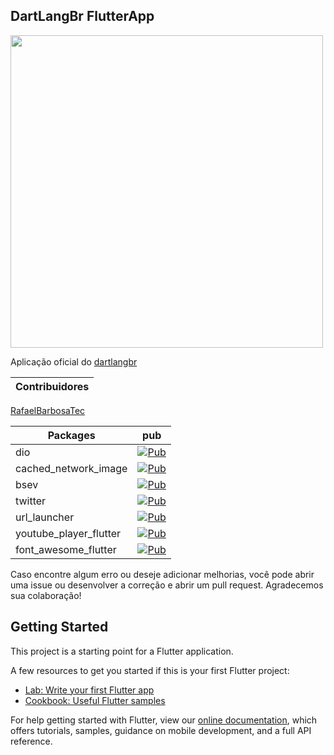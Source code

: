 ## DartLangBr FlutterApp



<img src="https://github.com/dartlangbr/dart_lang_br_flutter_app/blob/develop/imgs/app.gif" height="500"/>

Aplicação oficial do [dartlangbr](http://dartlang.com.br/)

Contribuidores |
--------- | 
[RafaelBarbosaTec](https://github.com/RafaelBarbosatec)

Packages | pub
--------- | ------
dio     | [![Pub](https://img.shields.io/pub/v/dio.svg)](https://pub.dartlang.org/packages/dio)
cached_network_image    | [![Pub](https://img.shields.io/pub/v/cached_network_image.svg)](https://pub.dartlang.org/packages/cached_network_image)
bsev    | [![Pub](https://img.shields.io/pub/v/bsev.svg)](https://pub.dartlang.org/packages/bsev)
twitter  | [![Pub](https://img.shields.io/pub/v/twitter.svg)](https://pub.dartlang.org/packages/twitter)
url_launcher  | [![Pub](https://img.shields.io/pub/v/url_launcher.svg)](https://pub.dartlang.org/packages/url_launcher)
youtube_player_flutter  | [![Pub](https://img.shields.io/pub/v/youtube_player_flutter.svg)](https://pub.dartlang.org/packages/youtube_player_flutter)
font_awesome_flutter  | [![Pub](https://img.shields.io/pub/v/font_awesome_flutter.svg)](https://pub.dartlang.org/packages/font_awesome_flutter)


Caso encontre algum erro ou deseje adicionar melhorias, você pode abrir uma issue ou desenvolver a correção e abrir um pull request. Agradecemos sua colaboração!

## Getting Started

This project is a starting point for a Flutter application.

A few resources to get you started if this is your first Flutter project:

- [Lab: Write your first Flutter app](https://flutter.io/docs/get-started/codelab)
- [Cookbook: Useful Flutter samples](https://flutter.io/docs/cookbook)

For help getting started with Flutter, view our 
[online documentation](https://flutter.io/docs), which offers tutorials, 
samples, guidance on mobile development, and a full API reference.
